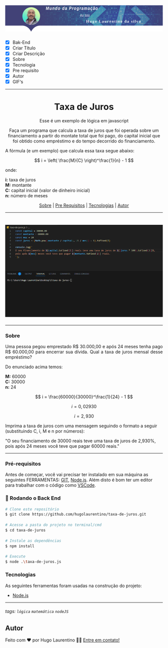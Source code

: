 <h1 align="center">
  <img alt="Logo" title="#Logo" src="./assets/logo-hugo.png" />
</h1>

- [x] Bak-End
- [x] Criar Título
- [x] Criar Descrição
- [x] Sobre
- [x] Tecnologia
- [x] Pre requisito
- [x] Autor
- [x] GIF‘s
---
<h1 align='center'>Taxa de Juros</h1>

<p align='center'>Esse é um exemplo de lógica em javascript</p>
<p align='center'>
   Faça um programa que calcula a taxa de juros que foi operada sobre um financiamento a partir do montate total que foi pago, do capital inicial que foi obtido como empréstimo e do tempo decorrido do financiamento.

A fórmula (e um exemplo) que calcula essa taxa segue abaixo:

$$ i = \left( \frac{M}{C} \right)^\frac{1}{n} - 1 $$

onde:

**i:** taxa de juros \
**M:** montante \
**C:** capital inicial (valor de dinheiro inicial) \
**n:** número de meses
</p>

<p align='center'>
	<a href='#sobre'>Sobre</a> |
	<a href='#pré-requisitos'>Pre Requisitos</a> |
	<a href='#tecnologias'>Tecnologias</a> |
	<a href='#autor'>Autor</a>
</p>

---
<h1 align='center'>
	<img alt='Readme' title='Readme' src='./assets/execucao.gif' />
</h1>

---
### Sobre
  <p align= 'justify'>
Uma pessoa pegou emprestado R$ 30.000,00 e após 24 meses tenha pago R$ 60.000,00 para encerrar sua dívida. Qual a taxa de juros mensal desse empréstimo?

Do enunciado acima temos:

**M:** 60000 \
**C:** 30000 \
**n:** 24

$$ i = \frac{60000}{30000}^\frac{1}{24} - 1 $$

$$ i = 0,02930 $$

$$ i = 2,930% ao mês $$

Imprima a taxa de juros com uma mensagem seguindo o formato a seguir (substituindo C, i, M e n por números):

"O seu financiamento de 30000 reais teve uma taxa de juros de 2,930%, pois após 24 meses você teve que pagar 60000 reais."
  </p>


---
### Pré-requisitos 

Antes de começar, você vai precisar ter instalado em sua máquina as seguintes FERRAMENTAS: [GIT](https://git-scm.com/), [Node.js](https://nodejs.org/en/download). 
Além disto é bom ter um editor para trabalhar com o código como [VSCode](https://code.visualstudio.com/download).

### 🎲 Rodando o Back End

```bash
# Clone este repositório
$ git clone https://github.com/hugolaurentino/taxa-de-juros.git

# Acesse a pasta do projeto no terminal/cmd
$ cd taxa-de-juros

# Instale as dependências
$ npm install

# Execute 
$ node .\taxa-de-juros.js

```
### Tecnologias 

As seguintes ferramentas foram usadas na construção do projeto:

- [Node.js][nodejs]
---

###### tags: `lógica` `matemática` `nodeJS`

## Autor

Feito com ❤️ por Hugo Laurentino 👋🏽 [Entre em contato!](https://www.linkedin.com/in/hugo-laurentino-silva/)

[nodejs]: https://nodejs.org/

